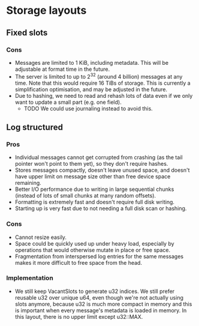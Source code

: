 # Storage layouts

## Fixed slots

### Cons

- Messages are limited to 1 KiB, including metadata. This will be adjustable at format time in the future.
- The server is limited to up to 2<sup>32</sup> (around 4 billion) messages at any time. Note that this would require 16 TiBs of storage. This is currently a simplification optimisation, and may be adjusted in the future.
- Due to hashing, we need to read and rehash lots of data even if we only want to update a small part (e.g. one field).
  - TODO We could use journaling instead to avoid this.

## Log structured

### Pros

- Individual messages cannot get corrupted from crashing (as the tail pointer won't point to them yet), so they don't require hashes.
- Stores messages compactly, doesn't leave unused space, and doesn't have upper limit on message size other than free device space remaining.
- Better I/O performance due to writing in large sequential chunks (instead of lots of small chunks at many random offsets).
- Formatting is extremely fast and doesn't require full disk writing.
- Starting up is very fast due to not needing a full disk scan or hashing.

### Cons

- Cannot resize easily.
- Space could be quickly used up under heavy load, especially by operations that would otherwise mutate in place or free space.
- Fragmentation from interspersed log entries for the same messages makes it more difficult to free space from the head.

### Implementation

- We still keep VacantSlots to generate u32 indices. We still prefer reusable u32 over unique u64, even though we're not actually using slots anymore, because u32 is much more compact in memory and this is important when every message's metadata is loaded in memory. In this layout, there is no upper limit except u32::MAX.
